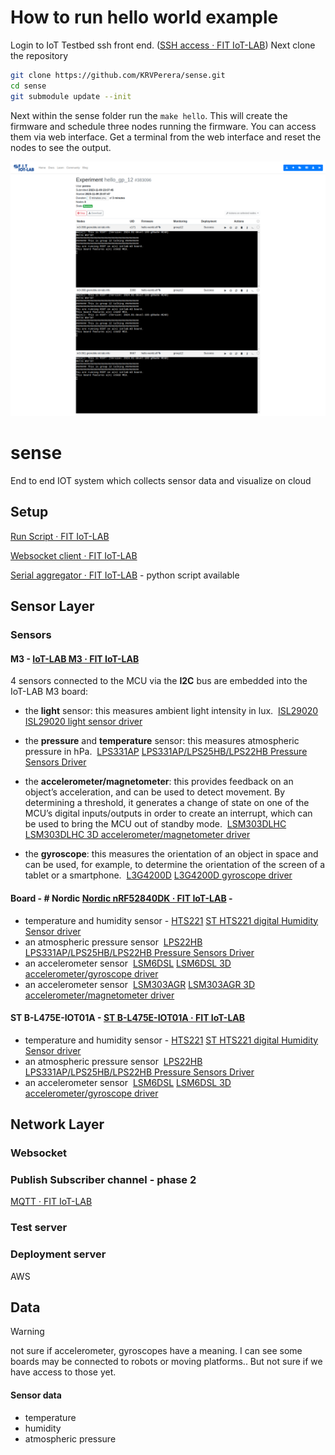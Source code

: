 
# How to run hello world example

Login to IoT Testbed ssh front end. ([SSH access · FIT IoT-LAB](https://www.iot-lab.info/docs/getting-started/ssh-access/)) 
Next clone the repository

```Bash
git clone https://github.com/KRVPerera/sense.git
cd sense
git submodule update --init
```

Next within the sense folder run the `make hello`. This will create the firmware and schedule three nodes running the firmware. You can access them via web interface. Get a terminal from the web interface and reset the nodes to see the output.

![hello world terminal output](images/hello_world.png)

# sense
End to end IOT system which collects sensor data and visualize on cloud


## Setup 
[Run Script · FIT IoT-LAB](https://www.iot-lab.info/docs/tools/run-script/)

[Websocket client · FIT IoT-LAB](https://www.iot-lab.info/docs/tools/websocket-client/)

[Serial aggregator · FIT IoT-LAB](https://www.iot-lab.info/docs/tools/serial-aggregator/)
	- python script available

## Sensor Layer

### Sensors

#### M3 - [IoT-LAB M3 · FIT IoT-LAB](https://www.iot-lab.info/docs/boards/iot-lab-m3/)
4 sensors connected to the MCU via the **I2C** bus are embedded into the IoT-LAB M3 board:

- the **light** sensor: this measures ambient light intensity in lux.  [ISL29020](https://www.iot-lab.info/assets/misc/docs/iot-lab-m3/ISL29020.pdf)
	[ISL29020 light sensor driver](https://doc.riot-os.org/group__drivers__isl29020.html)
	
- the **pressure** and **temperature** sensor: this measures atmospheric pressure in hPa.  [LPS331AP](https://www.iot-lab.info/assets/misc/docs/iot-lab-m3/LPS331AP.pdf)
	[LPS331AP/LPS25HB/LPS22HB Pressure Sensors Driver](https://doc.riot-os.org/group__drivers__lpsxxx.html)
- the **accelerometer/magnetometer**: this provides feedback on an object’s acceleration, and can be used to detect movement. By determining a threshold, it generates a change of state on one of the MCU’s digital inputs/outputs in order to create an interrupt, which can be used to bring the MCU out of standby mode.  [LSM303DLHC](https://www.iot-lab.info/assets/misc/docs/iot-lab-m3/LSM303DLHC.pdf)
	[LSM303DLHC 3D accelerometer/magnetometer driver](https://doc.riot-os.org/group__drivers__lsm303dlhc.html)
- the **gyroscope**: this measures the orientation of an object in space and can be used, for example, to determine the orientation of the screen of a tablet or a smartphone.  [L3G4200D](https://www.iot-lab.info/assets/misc/docs/iot-lab-m3/L3G4200D.pdf)
	[L3G4200D gyroscope driver](https://doc.riot-os.org/group__drivers__l3g4200d.html)
	

#### Board - # Nordic [Nordic nRF52840DK · FIT IoT-LAB](https://www.iot-lab.info/docs/boards/nordic-nrf52840dk/) -
- temperature and humidity sensor - [HTS221](https://www.st.com/resource/en/datasheet/hts221.pdf)
	[ST HTS221 digital Humidity Sensor driver](https://doc.riot-os.org/group__drivers__hts221.html)
- an atmospheric pressure sensor  [LPS22HB](https://www.st.com/resource/en/datasheet/dm00140895.pdf)
	[LPS331AP/LPS25HB/LPS22HB Pressure Sensors Driver](https://doc.riot-os.org/group__drivers__lpsxxx.html)
- an accelerometer sensor  [LSM6DSL](https://www.st.com/resource/en/datasheet/lsm6dsl.pdf)
	[LSM6DSL 3D accelerometer/gyroscope driver](https://doc.riot-os.org/group__drivers__lsm6dsl.html)
- an accelerometer sensor  [LSM303AGR](https://www.st.com/resource/en/datasheet/lsm303agr.pdf)
	[LSM303AGR 3D accelerometer/magnetometer driver](https://doc.riot-os.org/group__drivers__lsm303agr.html)

#### ST B-L475E-IOT01A - [ST B-L475E-IOT01A · FIT IoT-LAB](https://www.iot-lab.info/docs/boards/st-b-l475e-iot01a/)

- temperature and humidity sensor - [HTS221](https://www.st.com/resource/en/datasheet/hts221.pdf)
	[ST HTS221 digital Humidity Sensor driver](https://doc.riot-os.org/group__drivers__hts221.html)
- an atmospheric pressure sensor  [LPS22HB](https://www.st.com/resource/en/datasheet/dm00140895.pdf)
	[LPS331AP/LPS25HB/LPS22HB Pressure Sensors Driver](https://doc.riot-os.org/group__drivers__lpsxxx.html)
- an accelerometer sensor  [LSM6DSL](https://www.st.com/resource/en/datasheet/lsm6dsl.pdf)
	[LSM6DSL 3D accelerometer/gyroscope driver](https://doc.riot-os.org/group__drivers__lsm6dsl.html)


## Network Layer

### Websocket 
### Publish Subscriber channel - phase 2
[MQTT · FIT IoT-LAB](https://www.iot-lab.info/docs/tools/mqtt-broker/)

### Test server

### Deployment server

AWS

## Data 

>[!WARNING]
>not sure if accelerometer, gyroscopes have a meaning. 
>I can see some boards may be connected to robots or moving platforms.. But not sure if we have access to those yet.

#### Sensor data
- temperature
- humidity
- atmospheric pressure